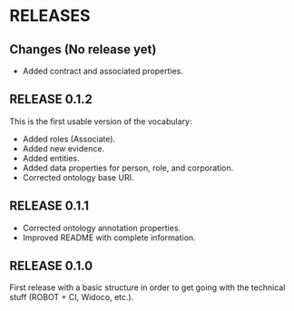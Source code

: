# RELEASES

## Changes (No release yet)

* Added contract and associated properties.

## RELEASE 0.1.2

This is the first usable version of the vocabulary:

* Added roles (Associate).
* Added new evidence.
* Added entities.
* Added data properties for person, role, and corporation.
* Corrected ontology base URI.

## RELEASE 0.1.1

* Corrected ontology annotation properties.
* Improved README with complete information.

## RELEASE 0.1.0

First release with a basic structure in order to get going with the technical stuff (ROBOT + CI, Widoco, etc.).
